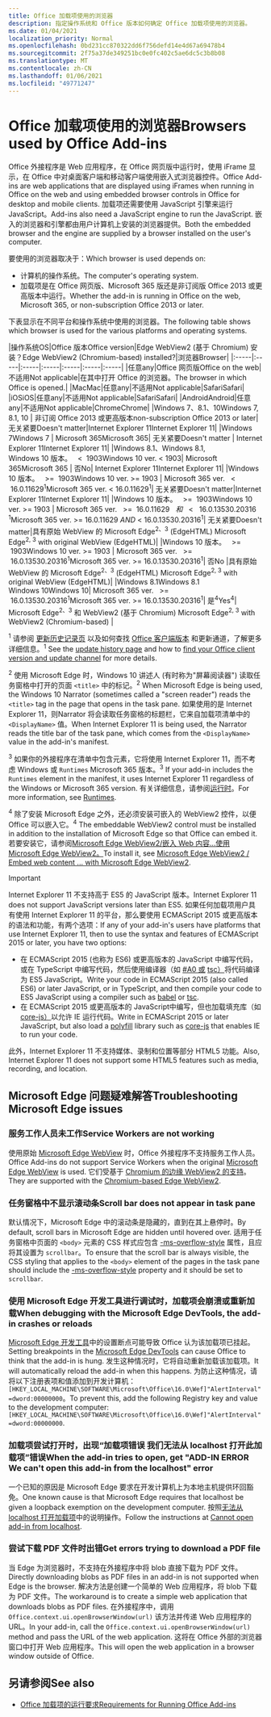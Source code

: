 ```yaml
---
title: Office 加载项使用的浏览器
description: 指定操作系统和 Office 版本如何确定 Office 加载项使用的浏览器。
ms.date: 01/04/2021
localization_priority: Normal
ms.openlocfilehash: 0bd231cc870322dd6f756defd14e4d67a69478b4
ms.sourcegitcommit: 2f75a37de349251bc0e0fc402c5ae6dc5c3b8b08
ms.translationtype: MT
ms.contentlocale: zh-CN
ms.lasthandoff: 01/06/2021
ms.locfileid: "49771247"
---
```

# <a name="browsers-used-by-office-add-ins"></a><span data-ttu-id="22351-103">Office 加载项使用的浏览器</span><span class="sxs-lookup"><span data-stu-id="22351-103">Browsers used by Office Add-ins</span></span>

<span data-ttu-id="22351-104">Office 外接程序是 Web 应用程序，在 Office 网页版中运行时，使用 iFrame 显示，在 Office 中对桌面客户端和移动客户端使用嵌入式浏览器控件。</span><span class="sxs-lookup"><span data-stu-id="22351-104">Office Add-ins are web applications that are displayed using iFrames when running in Office on the web and using embedded browser controls in Office for desktop and mobile clients.</span></span> <span data-ttu-id="22351-105">加载项还需要使用 JavaScript 引擎来运行 JavaScript。</span><span class="sxs-lookup"><span data-stu-id="22351-105">Add-ins also need a JavaScript engine to run the JavaScript.</span></span> <span data-ttu-id="22351-106">嵌入的浏览器和引擎都由用户计算机上安装的浏览器提供。</span><span class="sxs-lookup"><span data-stu-id="22351-106">Both the embedded browser and the engine are supplied by a browser installed on the user's computer.</span></span>

<span data-ttu-id="22351-107">要使用的浏览器取决于：</span><span class="sxs-lookup"><span data-stu-id="22351-107">Which browser is used depends on:</span></span>

- <span data-ttu-id="22351-108">计算机的操作系统。</span><span class="sxs-lookup"><span data-stu-id="22351-108">The computer's operating system.</span></span>
- <span data-ttu-id="22351-109">加载项是在 Office 网页版、Microsoft 365 版还是非订阅版 Office 2013 或更高版本中运行。</span><span class="sxs-lookup"><span data-stu-id="22351-109">Whether the add-in is running in Office on the web, Microsoft 365, or non-subscription Office 2013 or later.</span></span>

<span data-ttu-id="22351-110">下表显示在不同平台和操作系统中使用的浏览器。</span><span class="sxs-lookup"><span data-stu-id="22351-110">The following table shows which browser is used for the various platforms and operating systems.</span></span>

|<span data-ttu-id="22351-111">操作系统</span><span class="sxs-lookup"><span data-stu-id="22351-111">OS</span></span>|<span data-ttu-id="22351-112">Office 版本</span><span class="sxs-lookup"><span data-stu-id="22351-112">Office version</span></span>|<span data-ttu-id="22351-113">Edge WebView2 (基于 Chromium) 安装？</span><span class="sxs-lookup"><span data-stu-id="22351-113">Edge WebView2 (Chromium-based) installed?</span></span>|<span data-ttu-id="22351-114">浏览器</span><span class="sxs-lookup"><span data-stu-id="22351-114">Browser</span></span>|
|:-----|:-----|:-----|:-----|:-----|:-----|:-----|
|<span data-ttu-id="22351-115">任意</span><span class="sxs-lookup"><span data-stu-id="22351-115">any</span></span>|<span data-ttu-id="22351-116">Office 网页版</span><span class="sxs-lookup"><span data-stu-id="22351-116">Office on the web</span></span>|<span data-ttu-id="22351-117">不适用</span><span class="sxs-lookup"><span data-stu-id="22351-117">Not applicable</span></span>|<span data-ttu-id="22351-118">在其中打开 Office 的浏览器。</span><span class="sxs-lookup"><span data-stu-id="22351-118">The browser in which Office is opened.</span></span>|
|<span data-ttu-id="22351-119">Mac</span><span class="sxs-lookup"><span data-stu-id="22351-119">Mac</span></span>|<span data-ttu-id="22351-120">任意</span><span class="sxs-lookup"><span data-stu-id="22351-120">any</span></span>|<span data-ttu-id="22351-121">不适用</span><span class="sxs-lookup"><span data-stu-id="22351-121">Not applicable</span></span>|<span data-ttu-id="22351-122">Safari</span><span class="sxs-lookup"><span data-stu-id="22351-122">Safari</span></span>|
|<span data-ttu-id="22351-123">iOS</span><span class="sxs-lookup"><span data-stu-id="22351-123">iOS</span></span>|<span data-ttu-id="22351-124">任意</span><span class="sxs-lookup"><span data-stu-id="22351-124">any</span></span>|<span data-ttu-id="22351-125">不适用</span><span class="sxs-lookup"><span data-stu-id="22351-125">Not applicable</span></span>|<span data-ttu-id="22351-126">Safari</span><span class="sxs-lookup"><span data-stu-id="22351-126">Safari</span></span>|
|<span data-ttu-id="22351-127">Android</span><span class="sxs-lookup"><span data-stu-id="22351-127">Android</span></span>|<span data-ttu-id="22351-128">任意</span><span class="sxs-lookup"><span data-stu-id="22351-128">any</span></span>|<span data-ttu-id="22351-129">不适用</span><span class="sxs-lookup"><span data-stu-id="22351-129">Not applicable</span></span>|<span data-ttu-id="22351-130">Chrome</span><span class="sxs-lookup"><span data-stu-id="22351-130">Chrome</span></span>|
|<span data-ttu-id="22351-131">Windows 7、8.1、10</span><span class="sxs-lookup"><span data-stu-id="22351-131">Windows 7, 8.1, 10</span></span> | <span data-ttu-id="22351-132">非订阅 Office 2013 或更高版本</span><span class="sxs-lookup"><span data-stu-id="22351-132">non-subscription Office 2013 or later</span></span>|<span data-ttu-id="22351-133">无关紧要</span><span class="sxs-lookup"><span data-stu-id="22351-133">Doesn't matter</span></span>|<span data-ttu-id="22351-134">Internet Explorer 11</span><span class="sxs-lookup"><span data-stu-id="22351-134">Internet Explorer 11</span></span>|
|<span data-ttu-id="22351-135">Windows 7</span><span class="sxs-lookup"><span data-stu-id="22351-135">Windows 7</span></span> | <span data-ttu-id="22351-136">Microsoft 365</span><span class="sxs-lookup"><span data-stu-id="22351-136">Microsoft 365</span></span>| <span data-ttu-id="22351-137">无关紧要</span><span class="sxs-lookup"><span data-stu-id="22351-137">Doesn't matter</span></span> | <span data-ttu-id="22351-138">Internet Explorer 11</span><span class="sxs-lookup"><span data-stu-id="22351-138">Internet Explorer 11</span></span>|
|<span data-ttu-id="22351-139">Windows 8.1、</span><span class="sxs-lookup"><span data-stu-id="22351-139">Windows 8.1,</span></span><br><span data-ttu-id="22351-140">Windows 10 版本。 &nbsp; < &nbsp;1903</span><span class="sxs-lookup"><span data-stu-id="22351-140">Windows 10 ver.&nbsp;<&nbsp;1903</span></span>| <span data-ttu-id="22351-141">Microsoft 365</span><span class="sxs-lookup"><span data-stu-id="22351-141">Microsoft 365</span></span> | <span data-ttu-id="22351-142">否</span><span class="sxs-lookup"><span data-stu-id="22351-142">No</span></span>| <span data-ttu-id="22351-143">Internet Explorer 11</span><span class="sxs-lookup"><span data-stu-id="22351-143">Internet Explorer 11</span></span>|
|<span data-ttu-id="22351-144">Windows 10 版本。 &nbsp; >= &nbsp;1903</span><span class="sxs-lookup"><span data-stu-id="22351-144">Windows 10 ver.&nbsp;>=&nbsp;1903</span></span> | <span data-ttu-id="22351-145">Microsoft 365 ver. &nbsp; < &nbsp;16.0.11629<sup>1</sup></span><span class="sxs-lookup"><span data-stu-id="22351-145">Microsoft 365 ver.&nbsp;<&nbsp;16.0.11629<sup>1</sup></span></span>| <span data-ttu-id="22351-146">无关紧要</span><span class="sxs-lookup"><span data-stu-id="22351-146">Doesn't matter</span></span>|<span data-ttu-id="22351-147">Internet Explorer 11</span><span class="sxs-lookup"><span data-stu-id="22351-147">Internet Explorer 11</span></span>|
|<span data-ttu-id="22351-148">Windows 10 版本。 &nbsp; >= &nbsp;1903</span><span class="sxs-lookup"><span data-stu-id="22351-148">Windows 10 ver.&nbsp;>=&nbsp;1903</span></span> | <span data-ttu-id="22351-149">Microsoft 365 ver. &nbsp; >= &nbsp;16.0.11629 &nbsp; _和_ &nbsp; < &nbsp; 16.0.13530.20316 <sup>1</sup></span><span class="sxs-lookup"><span data-stu-id="22351-149">Microsoft 365 ver.&nbsp;>=&nbsp;16.0.11629&nbsp;_AND_&nbsp;<&nbsp;16.0.13530.20316<sup>1</sup></span></span>| <span data-ttu-id="22351-150">无关紧要</span><span class="sxs-lookup"><span data-stu-id="22351-150">Doesn't matter</span></span>|<span data-ttu-id="22351-151">具有原始 WebView 的 Microsoft Edge<sup>2、3</sup> (EdgeHTML) </span><span class="sxs-lookup"><span data-stu-id="22351-151">Microsoft Edge<sup>2, 3</sup> with original WebView (EdgeHTML)</span></span>|
|<span data-ttu-id="22351-152">Windows 10 版本。 &nbsp; >= &nbsp;1903</span><span class="sxs-lookup"><span data-stu-id="22351-152">Windows 10 ver.&nbsp;>=&nbsp;1903</span></span> | <span data-ttu-id="22351-153">Microsoft 365 ver. &nbsp; >= &nbsp;16.0.13530.20316<sup>1</sup></span><span class="sxs-lookup"><span data-stu-id="22351-153">Microsoft 365 ver.&nbsp;>=&nbsp;16.0.13530.20316<sup>1</sup></span></span>| <span data-ttu-id="22351-154">否</span><span class="sxs-lookup"><span data-stu-id="22351-154">No</span></span> |<span data-ttu-id="22351-155">具有原始 WebView 的 Microsoft Edge<sup>2、3</sup> (EdgeHTML) </span><span class="sxs-lookup"><span data-stu-id="22351-155">Microsoft Edge<sup>2, 3</sup> with original WebView (EdgeHTML)</span></span>|
|<span data-ttu-id="22351-156">Windows 8.1</span><span class="sxs-lookup"><span data-stu-id="22351-156">Windows 8.1</span></span><br><span data-ttu-id="22351-157">Windows 10</span><span class="sxs-lookup"><span data-stu-id="22351-157">Windows 10</span></span>| <span data-ttu-id="22351-158">Microsoft 365 ver. &nbsp; >= &nbsp;16.0.13530.20316<sup>1</sup></span><span class="sxs-lookup"><span data-stu-id="22351-158">Microsoft 365 ver.&nbsp;>=&nbsp;16.0.13530.20316<sup>1</sup></span></span>| <span data-ttu-id="22351-159">是<sup>4</sup></span><span class="sxs-lookup"><span data-stu-id="22351-159">Yes<sup>4</sup></span></span>|  <span data-ttu-id="22351-160">Microsoft Edge<sup>2、3</sup> 和 WebView2 (基于 Chromium) </span><span class="sxs-lookup"><span data-stu-id="22351-160">Microsoft Edge<sup>2, 3</sup> with WebView2 (Chromium-based)</span></span> |

<span data-ttu-id="22351-161"><sup>1</sup> 请参阅 [更新历史记录页](/officeupdates/update-history-office365-proplus-by-date) 以及如何查找 [Office 客户端版本](https://support.office.com/article/What-version-of-Office-am-I-using-932788b8-a3ce-44bf-bb09-e334518b8b19) 和更新通道，了解更多详细信息。</span><span class="sxs-lookup"><span data-stu-id="22351-161"><sup>1</sup> See the [update history page](/officeupdates/update-history-office365-proplus-by-date) and how to [find your Office client version and update channel](https://support.office.com/article/What-version-of-Office-am-I-using-932788b8-a3ce-44bf-bb09-e334518b8b19) for more details.</span></span>

<span data-ttu-id="22351-162"><sup>2</sup> 使用 Microsoft Edge 时，Windows 10 讲述人 (有时称为"屏幕阅读器") 读取任务窗格中打开的页面 `<title>` 中的标记。</span><span class="sxs-lookup"><span data-stu-id="22351-162"><sup>2</sup> When Microsoft Edge is being used, the Windows 10 Narrator (sometimes called a "screen reader") reads the `<title>` tag in the page that opens in the task pane.</span></span> <span data-ttu-id="22351-163">如果使用的是 Internet Explorer 11，则Narrator 将会读取任务窗格的标题栏，它来自加载项清单中的 `<DisplayName>` 值。</span><span class="sxs-lookup"><span data-stu-id="22351-163">When Internet Explorer 11 is being used, the Narrator reads the title bar of the task pane, which comes from the `<DisplayName>` value in the add-in's manifest.</span></span>

<span data-ttu-id="22351-164"><sup>3</sup> 如果你的外接程序在清单中包含元素，它将使用 Internet Explorer 11，而不考虑 Windows 或 `Runtimes` Microsoft 365 版本。</span><span class="sxs-lookup"><span data-stu-id="22351-164"><sup>3</sup> If your add-in includes the `Runtimes` element in the manifest, it uses Internet Explorer 11 regardless of the Windows or Microsoft 365 version.</span></span> <span data-ttu-id="22351-165">有关详细信息，请参阅[运行时](../reference/manifest/runtimes.md)。</span><span class="sxs-lookup"><span data-stu-id="22351-165">For more information, see [Runtimes](../reference/manifest/runtimes.md).</span></span>

<span data-ttu-id="22351-166"><sup>4</sup> 除了安装 Microsoft Edge 之外，还必须安装可嵌入的 WebView2 控件，以便 Office 可以嵌入它。</span><span class="sxs-lookup"><span data-stu-id="22351-166"><sup>4</sup> The embeddable WebView2 control must be installed in addition to the installation of Microsoft Edge so that Office can embed it.</span></span> <span data-ttu-id="22351-167">若要安装它，请参阅[Microsoft Edge WebView2/嵌入 Web 内容...使用 Microsoft Edge WebView2。](https://developer.microsoft.com/microsoft-edge/webview2/)</span><span class="sxs-lookup"><span data-stu-id="22351-167">To install it, see [Microsoft Edge WebView2 / Embed web content ... with Microsoft Edge WebView2](https://developer.microsoft.com/microsoft-edge/webview2/).</span></span>


> [!IMPORTANT]
> <span data-ttu-id="22351-168">Internet Explorer 11 不支持高于 ES5 的 JavaScript 版本。</span><span class="sxs-lookup"><span data-stu-id="22351-168">Internet Explorer 11 does not support JavaScript versions later than ES5.</span></span> <span data-ttu-id="22351-169">如果任何加载项用户具有使用 Internet Explorer 11 的平台，那么要使用 ECMAScript 2015 或更高版本的语法和功能，有两个选项：</span><span class="sxs-lookup"><span data-stu-id="22351-169">If any of your add-in's users have platforms that use Internet Explorer 11, then to use the syntax and features of ECMAScript 2015 or later, you have two options:</span></span>
>
> - <span data-ttu-id="22351-170">在 ECMAScript 2015 (也称为 ES6) 或更高版本的 JavaScript 中编写代码，或在 TypeScript 中编写代码，然后使用编译器（如 [#A0 或](https://babeljs.io/) [tsc）](https://www.typescriptlang.org/index.html)将代码编译为 ES5 JavaScript。</span><span class="sxs-lookup"><span data-stu-id="22351-170">Write your code in ECMAScript 2015 (also called ES6) or later JavaScript, or in TypeScript, and then compile your code to ES5 JavaScript using a compiler such as [babel](https://babeljs.io/) or [tsc](https://www.typescriptlang.org/index.html).</span></span>
> - <span data-ttu-id="22351-171">在 ECMAScript 2015 或更高版本的 JavaScript[](https://wikipedia.org/wiki/Polyfill_(programming))中编写，但也加载填充库（如[core-js）](https://github.com/zloirock/core-js)以允许 IE 运行代码。</span><span class="sxs-lookup"><span data-stu-id="22351-171">Write in ECMAScript 2015 or later JavaScript, but also load a [polyfill](https://wikipedia.org/wiki/Polyfill_(programming)) library such as [core-js](https://github.com/zloirock/core-js) that enables IE to run your code.</span></span>
>
> <span data-ttu-id="22351-172">此外，Internet Explorer 11 不支持媒体、录制和位置等部分 HTML5 功能。</span><span class="sxs-lookup"><span data-stu-id="22351-172">Also, Internet Explorer 11 does not support some HTML5 features such as media, recording, and location.</span></span>

## <a name="troubleshooting-microsoft-edge-issues"></a><span data-ttu-id="22351-173">Microsoft Edge 问题疑难解答</span><span class="sxs-lookup"><span data-stu-id="22351-173">Troubleshooting Microsoft Edge issues</span></span>

### <a name="service-workers-are-not-working"></a><span data-ttu-id="22351-174">服务工作人员未工作</span><span class="sxs-lookup"><span data-stu-id="22351-174">Service Workers are not working</span></span>

<span data-ttu-id="22351-175">使用原始 [Microsoft Edge WebView](/microsoft-edge/hosting/webview) 时，Office 外接程序不支持服务工作人员。</span><span class="sxs-lookup"><span data-stu-id="22351-175">Office Add-ins do not support Service Workers when the original [Microsoft Edge WebView](/microsoft-edge/hosting/webview) is used.</span></span> <span data-ttu-id="22351-176">它们受基于 [Chromium 的边缘 WebView2 的支持](/microsoft-edge/hosting/webview2)。</span><span class="sxs-lookup"><span data-stu-id="22351-176">They are supported with the [Chromium-based Edge WebView2](/microsoft-edge/hosting/webview2).</span></span>

### <a name="scroll-bar-does-not-appear-in-task-pane"></a><span data-ttu-id="22351-177">任务窗格中不显示滚动条</span><span class="sxs-lookup"><span data-stu-id="22351-177">Scroll bar does not appear in task pane</span></span>

<span data-ttu-id="22351-178">默认情况下，Microsoft Edge 中的滚动条是隐藏的，直到在其上悬停时。</span><span class="sxs-lookup"><span data-stu-id="22351-178">By default, scroll bars in Microsoft Edge are hidden until hovered over.</span></span> <span data-ttu-id="22351-179">适用于任务窗格中页面的 `<body>` 元素的 CSS 样式应包含 [-ms-overflow-style](https://developer.mozilla.org/docs/Archive/Web/CSS/-ms-overflow-style) 属性，且应将其设置为 `scrollbar`。</span><span class="sxs-lookup"><span data-stu-id="22351-179">To ensure that the scroll bar is always visible, the CSS styling that applies to the `<body>` element of the pages in the task pane should include the [-ms-overflow-style](https://developer.mozilla.org/docs/Archive/Web/CSS/-ms-overflow-style) property and it should be set to `scrollbar`.</span></span>

### <a name="when-debugging-with-the-microsoft-edge-devtools-the-add-in-crashes-or-reloads"></a><span data-ttu-id="22351-180">使用 Microsoft Edge 开发工具进行调试时，加载项会崩溃或重新加载</span><span class="sxs-lookup"><span data-stu-id="22351-180">When debugging with the Microsoft Edge DevTools, the add-in crashes or reloads</span></span>

<span data-ttu-id="22351-181">[Microsoft Edge 开发工具](https://www.microsoft.com/p/microsoft-edge-devtools-preview/9mzbfrmz0mnj?rtc=1&activetab=pivot%3Aoverviewtab)中的设置断点可能导致 Office 认为该加载项已挂起。</span><span class="sxs-lookup"><span data-stu-id="22351-181">Setting breakpoints in the [Microsoft Edge DevTools](https://www.microsoft.com/p/microsoft-edge-devtools-preview/9mzbfrmz0mnj?rtc=1&activetab=pivot%3Aoverviewtab) can cause Office to think that the add-in is hung.</span></span> <span data-ttu-id="22351-182">发生这种情况时，它将自动重新加载该加载项。</span><span class="sxs-lookup"><span data-stu-id="22351-182">It will automatically reload the add-in when this happens.</span></span> <span data-ttu-id="22351-183">为防止这种情况，请将以下注册表项和值添加到开发计算机：`[HKEY_LOCAL_MACHINE\SOFTWARE\Microsoft\Office\16.0\Wef]"AlertInterval"=dword:00000000`。</span><span class="sxs-lookup"><span data-stu-id="22351-183">To prevent this, add the following Registry key and value to the development computer: `[HKEY_LOCAL_MACHINE\SOFTWARE\Microsoft\Office\16.0\Wef]"AlertInterval"=dword:00000000`.</span></span>

### <a name="when-the-add-in-tries-to-open-get-add-in-error-we-cant-open-this-add-in-from-the-localhost-error"></a><span data-ttu-id="22351-184">加载项尝试打开时，出现“加载项错误 我们无法从 localhost 打开此加载项”错误</span><span class="sxs-lookup"><span data-stu-id="22351-184">When the add-in tries to open, get "ADD-IN ERROR We can't open this add-in from the localhost" error</span></span>

<span data-ttu-id="22351-185">一个已知的原因是 Microsoft Edge 要求在开发计算机上为本地主机提供环回豁免。</span><span class="sxs-lookup"><span data-stu-id="22351-185">One known cause is that Microsoft Edge requires that localhost be given a loopback exemption on the development computer.</span></span> <span data-ttu-id="22351-186">按照[无法从 localhost 打开加载项](/office/troubleshoot/error-messages/cannot-open-add-in-from-localhost)中的说明操作。</span><span class="sxs-lookup"><span data-stu-id="22351-186">Follow the instructions at [Cannot open add-in from localhost](/office/troubleshoot/error-messages/cannot-open-add-in-from-localhost).</span></span>

### <a name="get-errors-trying-to-download-a-pdf-file"></a><span data-ttu-id="22351-187">尝试下载 PDF 文件时出错</span><span class="sxs-lookup"><span data-stu-id="22351-187">Get errors trying to download a PDF file</span></span>

<span data-ttu-id="22351-188">当 Edge 为浏览器时，不支持在外接程序中将 blob 直接下载为 PDF 文件。</span><span class="sxs-lookup"><span data-stu-id="22351-188">Directly downloading blobs as PDF files in an add-in is not supported when Edge is the browser.</span></span> <span data-ttu-id="22351-189">解决方法是创建一个简单的 Web 应用程序，将 blob 下载为 PDF 文件。</span><span class="sxs-lookup"><span data-stu-id="22351-189">The workaround is to create a simple web application that downloads blobs as PDF files.</span></span> <span data-ttu-id="22351-190">在外接程序中，调用 `Office.context.ui.openBrowserWindow(url)` 该方法并传递 Web 应用程序的 URL。</span><span class="sxs-lookup"><span data-stu-id="22351-190">In your add-in, call the `Office.context.ui.openBrowserWindow(url)` method and pass the URL of the web application.</span></span> <span data-ttu-id="22351-191">这将在 Office 外部的浏览器窗口中打开 Web 应用程序。</span><span class="sxs-lookup"><span data-stu-id="22351-191">This will open the web application in a browser window outside of Office.</span></span>

## <a name="see-also"></a><span data-ttu-id="22351-192">另请参阅</span><span class="sxs-lookup"><span data-stu-id="22351-192">See also</span></span>

- [<span data-ttu-id="22351-193">Office 加载项的运行要求</span><span class="sxs-lookup"><span data-stu-id="22351-193">Requirements for Running Office Add-ins</span></span>](requirements-for-running-office-add-ins.md)
